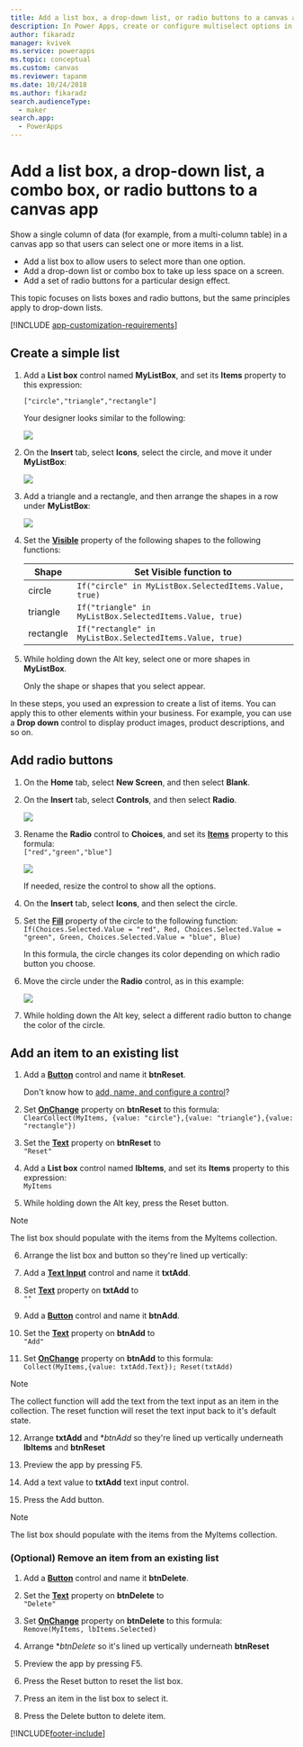```yaml
---
title: Add a list box, a drop-down list, or radio buttons to a canvas app | Microsoft Docs
description: In Power Apps, create or configure multiselect options in a canvas app
author: fikaradz
manager: kvivek
ms.service: powerapps
ms.topic: conceptual
ms.custom: canvas
ms.reviewer: tapanm
ms.date: 10/24/2018
ms.author: fikaradz
search.audienceType: 
  - maker
search.app: 
  - PowerApps
---
```

# Add a list box, a drop-down list, a combo box, or radio buttons to a canvas app

Show a single column of data (for example, from a multi-column table) in a canvas app so that users can select one or more items in a list.

- Add a list box to allow users to select more than one option.
- Add a drop-down list or combo box to take up less space on a screen.
- Add a set of radio buttons for a particular design effect.

This topic focuses on lists boxes and radio buttons, but the same principles apply to drop-down lists.

[!INCLUDE [app-customization-requirements](../../includes/app-customization-requirements.md)]

## Create a simple list

1. Add a **List box** control named **MyListBox**, and set its **Items** property to this expression:

    ```["circle","triangle","rectangle"]```  <br/>

    Your designer looks similar to the following:

    ![][4]

4. On the **Insert** tab, select **Icons**, select the circle, and move it under **MyListBox**:

    ![][5]  

5. Add a triangle and a rectangle, and then arrange the shapes in a row under **MyListBox**:

    ![][6]  

6. Set the **[Visible](controls/properties-core.md)** property of the following shapes to the following functions:  

   | Shape | Set Visible function to |
   | --- | --- |
   | circle |```If("circle" in MyListBox.SelectedItems.Value, true)``` |
   | triangle |```If("triangle" in MyListBox.SelectedItems.Value, true)``` |
   | rectangle |```If("rectangle" in MyListBox.SelectedItems.Value, true)``` |

7. While holding down the Alt key, select one or more shapes in **MyListBox**.

    Only the shape or shapes that you select appear.

In these steps, you used an expression to create a list of items. You can apply this to other elements within your business. For example, you can use a **Drop down** control to display product images, product descriptions, and so on.

## Add radio buttons
1. On the **Home** tab, select **New Screen**, and then select **Blank**.

2. On the **Insert** tab, select **Controls**, and then select **Radio**.

    ![][10]  

3. Rename the **Radio** control to **Choices**, and set its **[Items](controls/properties-core.md)** property to this formula:  
   ```["red","green","blue"]```  <br/>

    ![][12]  

    If needed, resize the control to show all the options.

4. On the **Insert** tab, select **Icons**, and then select the circle.

5. Set the **[Fill](controls/properties-color-border.md)** property of the circle to the following function:  
   ```If(Choices.Selected.Value = "red", Red, Choices.Selected.Value = "green", Green, Choices.Selected.Value = "blue", Blue)```  

    In this formula, the circle changes its color depending on which radio button you choose.

6. Move the circle under the **Radio** control, as in this example:

    ![][14]  

7. While holding down the Alt key, select a different radio button to change the color of the circle.

[1]: ./media/add-list-box-drop-down-list-radio-button/preview.png
[2]: ./media/add-list-box-drop-down-list-radio-button/listbox.png
[3]: ./media/add-list-box-drop-down-list-radio-button/renamelistbox.png
[4]: ./media/add-list-box-drop-down-list-radio-button/itemslistbox.png
[5]: ./media/add-list-box-drop-down-list-radio-button/circle.png
[6]: ./media/add-list-box-drop-down-list-radio-button/allshapes.png
[10]: ./media/add-list-box-drop-down-list-radio-button/radiobutton.png
[12]: ./media/add-list-box-drop-down-list-radio-button/itemsradio.png
[14]: ./media/add-list-box-drop-down-list-radio-button/radiocircle.png
[15]: ./media/add-list-box-drop-down-list-radio-button/dropdown.png

## Add an item to an existing list

1. Add a **[Button](control-button.md)** control and name it **btnReset**.

   Don't know how to [add, name, and configure a control](../add-configure-controls.md)?
   
2. Set **[OnChange](properties-core.md)** property on **btnReset** to this formula:
   <br>`ClearCollect(MyItems, {value: "circle"},{value: "triangle"},{value: "rectangle"})`
   
3. Set the **[Text](properties-core.md)** property on **btnReset** to 
   <br>`"Reset"`

4. Add a **List box** control named **lbItems**, and set its **Items** property to this expression:
   <br/> `MyItems`

5. While holding down the Alt key, press the Reset button.

> [!NOTE]
> The list box should populate with the items from the MyItems collection.

6. Arrange the list box and button so they're lined up vertically:

[1]: ./media/add-list-box-drop-down-list-radio-button/listboxbutton.png

7. Add a **[Text Input](control-text-input.md)** control and name it **txtAdd**.

8. Set **[Text](properties-core.md)** property on **txtAdd** to
   <br>`""`

9. Add a **[Button](control-button.md)** control and name it **btnAdd**.

10. Set the **[Text](properties-core.md)** property on **btnAdd** to
   <br>`"Add"`

11. Set **[OnChange](properties-core.md)** property on **btnAdd** to this formula:
   <br>`Collect(MyItems,{value: txtAdd.Text}); Reset(txtAdd)`

> [!NOTE]
> The collect function will add the text from the text input as an item in the collection.
> The reset function will reset the text input back to it's default state.

12. Arrange **txtAdd** and **btnAdd* so they're lined up vertically underneath **lbItems** and **btnReset**

[1]: ./media/add-list-box-drop-down-list-radio-button/allcontrolsbeforeadd.png

13. Preview the app by pressing F5.

14. Add a text value to **txtAdd** text input control.

[1]: ./media/add-list-box-drop-down-list-radio-button/allcontrolstextentered.png

15. Press the Add button.

> [!NOTE]
> The list box should populate with the items from the MyItems collection.

### (Optional) Remove an item from an existing list

1. Add a **[Button](control-button.md)** control and name it **btnDelete**.

2. Set the **[Text](properties-core.md)** property on **btnDelete** to
   <br>`"Delete"`

3. Set **[OnChange](properties-core.md)** property on **btnDelete** to this formula:
   <br>`Remove(MyItems, lbItems.Selected)`

4. Arrange **btnDelete* so it's lined up vertically underneath **btnReset**

[1]: ./media/add-list-box-drop-down-list-radio-button/allcontrolsdeletebutton.png

5. Preview the app by pressing F5.

6. Press the Reset button to reset the list box.

7. Press an item in the list box to select it.

[1]: ./media/add-list-box-drop-down-list-radio-button/allcontrolsdeleteselected.png

8. Press the Delete button to delete item.

[1]: ./media/add-list-box-drop-down-list-radio-button/allcontrolsafterdelete.png


[!INCLUDE[footer-include](../../includes/footer-banner.md)]
